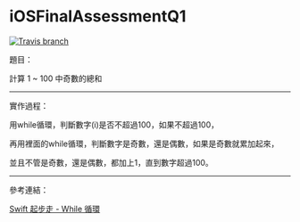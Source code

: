 # iOSFinalAssessmentQ1

[![Travis branch](https://img.shields.io/travis/rust-lang/rust/master.svg)]()

題目：

計算 1 ~ 100 中奇數的總和

---

實作過程：

用while循環，判斷數字(i)是否不超過100，如果不超過100，

再用裡面的while循環，判斷數字是奇數，還是偶數，如果是奇數就累加起來，

並且不管是奇數，還是偶數，都加上1，直到數字超過100。

---
參考連結：

[Swift 起步走 - While 循環](https://itisjoe.gitbooks.io/swiftgo/content/ch1/control_flow.html#while_loop)
